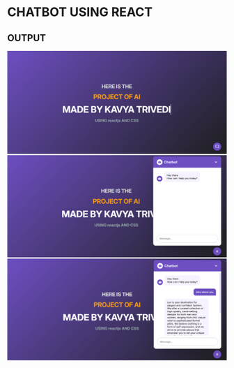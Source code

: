 # CHATBOT USING REACT 
## OUTPUT 
<img src="chatbot1st.png"> </img>
<img src="chatbot2nd.png"> </img>
<img src="chatbot3rd.png"> </img>

